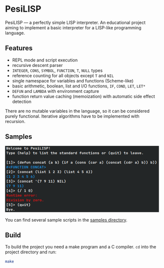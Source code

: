# PesiLISP

PesiLISP — a perfectly simple LISP interpreter. An educational project aiming to implement a basic interpreter for a LISP-like programming language.

## Features
- REPL mode and script execution
- recursive descent parser
- `INTEGER`, `CONS`, `SYMBOL`, `FUNCTION`, `T`, `NULL` types
- reference counting for all objects except `T` and `NIL`
- single namespace for variables and functions (Scheme-like)
- basic arithmetic, boolean, list and I/O functions, `IF`, `COND`, `LET`, `LET*`
- `DEFUN` and `LAMBDA` with environment capture
- function return value caching (memoization) with automatic side effect detection

There are no mutable variables in the language, so it can be considered purely functional. Iterative algorithms have to be implemented with recursion.

## Samples
![Screenshot showing the interpreter in REPL mode](./screenshots/screenshot.png)

You can find several sample scripts in the [samples directory](./samples).

## Build
To build the project you need a make program and a C compiler. 
`cd` into the project directory and run:
```sh
make
```
